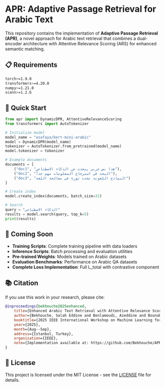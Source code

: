 # APR: Adaptive Passage Retrieval for Arabic Text

This repository contains the implementation of **Adaptive Passage Retrieval (APR)**, a novel approach for Arabic text retrieval that combines a dual-encoder architecture with Attentive Relevance Scoring (ARS) for enhanced semantic matching.

## 📋 Requirements

```bash
torch>=1.9.0
transformers>=4.20.0
numpy>=1.21.0
scann>=1.2.6
```

## 🚀 Quick Start

```python
from apr import DynamicDPR, AttentiveRelevanceScoring
from transformers import AutoTokenizer

# Initialize model
model_name = "asafaya/bert-mini-arabic"
model = DynamicDPR(model_name)
tokenizer = AutoTokenizer.from_pretrained(model_name)
model.tokenizer = tokenizer

# Example documents
documents = [
    ("doc1", "هذا نص عربي يتحدث عن الذكاء الاصطناعي"),
    ("doc2", "البحث في استرجاع المعلومات مهم جداً"),
    ("doc3", "النماذج اللغوية تحدث ثورة في معالجة اللغة")
]

# Create index
model.create_index(documents, batch_size=32)

# Search
query = "الذكاء الاصطناعي"
results = model.search(query, top_k=5)
print(results)
```

## 🎯 Coming Soon

- **Training Scripts**: Complete training pipeline with data loaders
- **Inference Scripts**: Batch processing and evaluation utilities
- **Pre-trained Weights**: Models trained on Arabic datasets
- **Evaluation Benchmarks**: Performance on Arabic QA datasets
- **Complete Loss Implementation**: Full L_total with contrastive component

## 📚 Citation

If you use this work in your research, please cite:

```bibtex
@inproceedings{bekhouche2025enhanced,
    title={Enhanced Arabic Text Retrieval with Attentive Relevance Scoring},
    author={Bekhouche, Salah Eddine and Benlamoudi, Azeddine and Bounab, Yazid and Dornaika, Fadi and Hadid, Abdenour},
    booktitle={2025 IEEE International Workshop on Machine Learning for Signal Processing (MLSP)},
    year={2025},
    month={Aug--Sep},
    address={Istanbul, Turkey},
    organization={IEEE},
    note={Implementation available at: https://github.com/Bekhouche/APR}
}
```

## 📄 License

This project is licensed under the MIT License - see the [LICENSE](LICENSE) file for details.

